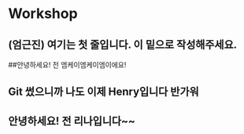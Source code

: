 # Workshop

## (엄근진) 여기는 첫 줄입니다. 이 밑으로 작성해주세요.



##안녕하세요! 전 엠케이엠케이엠이에요!

## Git 썼으니까 나도 이제 Henry입니다 반가워

## 안녕하세요! 전 리나입니다~~

